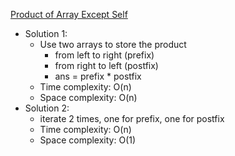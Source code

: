 [Product of Array Except Self](https://leetcode.com/problems/product-of-array-except-self/)  

- Solution 1:
    - Use two arrays to store the product
        - from left to right (prefix)
        - from right to left (postfix)
        - ans = prefix * postfix
    - Time complexity: O(n)
    - Space complexity: O(n)
- Solution 2:
    - iterate 2 times, one for prefix, one for postfix
    - Time complexity: O(n)
    - Space complexity: O(1)